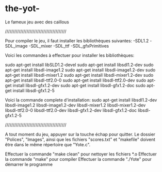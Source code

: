 # the-yot-
Le fameux jeu avec des caillous

////////////////////////////////////////

Pour compiler le jeu, il faut installer les bibliothèques suivantes:
  -SDL1.2
  -SDL_image
  -SDL_mixer
  -SDL_ttf
  -SDL_gfxPrimitives

Voici les commandes à effectuer pour installer les bibliothèques:

sudo apt-get install libSLD1.2-devel
sudo apt-get install libsdl1.2-dev
sudo apt-get install libsdl-image1.2
sudo apt-get install libsdl-image1.2-dev
sudo apt-get install libsdl-mixer1.2
sudo apt-get install libsdl-mixer1.2-dev
sudo apt-get install libsdl-ttf2.0-0
sudo apt-get install libsdl-ttf2.0-dev
sudo apt-get install libsdl-gfx1.2-dev
sudo apt-get install libsdl-gfx1.2-doc
sudo apt-get install libsdl-gfx1.2-5

Voici la commande complete d'installation:
sudo apt-get install libsdl1.2-dev libsdl-image1.2 libsdl-image1.2-dev libsdl-mixer1.2 libsdl-mixer1.2-dev libsdl-ttf2.0-0 libsdl-ttf2.0-dev libsdl-gfx1.2-dev libsdl-gfx1.2-doc libsdl-gfx1.2-5

////////////////////////////////////////

A tout moment du jeu, appuyer sur la touche échap pour quitter.
Le dossier "Polices", "Images", ainsi que les fichiers "scores.txt" et "makefile" doivent être dans le même répertoire que "Yote.c".

Effectuer la commande "make clean" pour nettoyer les fichiers *.o
Effectuer la commande "make" pour compiler
Effectuer la commande "./Yote" pour démarrer le programme

